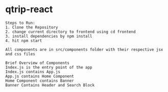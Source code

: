 # qtrip-react
    Steps to Run:
    1. Clone the Repository
    2. change current directory to frontend using cd frontend
    3. install dependencies by npm install
    4. hit npm start
    
    All components are in src/components folder with their respective jsx and css files
    
    Brief Overview of Components
    Index.js is the entry point of the app
    Index.js contains App.js
    App.js contains Home Component
    Home Component contains Banner
    Banner Contains Header and Search Block
